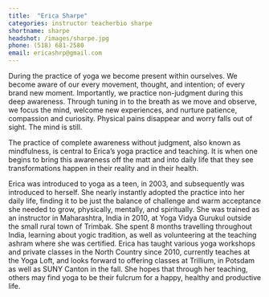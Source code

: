 ```yaml
---
title:  "Erica Sharpe"
categories: instructor teacherbio sharpe
shortname: sharpe
headshot: /images/sharpe.jpg
phone: (518) 681-2580
email: ericashrp@gmail.com 
---
```

During the practice of yoga we become present within ourselves. We become aware of our every movement, thought, and intention; of every brand new moment. Importantly, we practice non-judgment during this deep awareness. Through tuning in to the breath as we move and observe, we focus the mind, welcome new experiences, and nurture patience, compassion and curiosity. Physical pains disappear and worry falls out of sight. The mind is still.

The practice of complete awareness without judgment, also known as mindfulness, is central to Erica’s yoga practice and teaching. It is when one begins to bring this awareness off the matt and into daily life that they see transformations happen in their reality and in their health.

Erica was introduced to yoga as a teen, in 2003, and subsequently was introduced to herself. She nearly instantly adopted the practice into her daily life, finding it to be just the balance of challenge and warm acceptance she needed to grow, physically, mentally, and spiritually. She was trained as an instructor in Maharashtra, India in 2010, at Yoga Vidya Gurukul outside the small rural town of Trimbak. She spent 8 months travelling throughout India, learning about yogic tradition, as well as volunteering at the teaching ashram where she was certified. Erica has taught various yoga workshops and private classes in the North Country since 2010, currently teaches at the Yoga Loft, and looks forward to offering classes at Trillium, in Potsdam as well as SUNY Canton in the fall. She hopes that through her teaching, others may find yoga to be their fulcrum for a happy, healthy and productive life.
